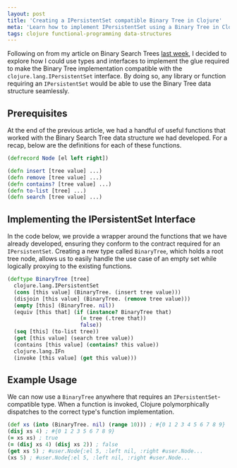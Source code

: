 ```yaml
---
layout: post
title: 'Creating a IPersistentSet compatible Binary Tree in Clojure'
meta: 'Learn how to implement IPersistentSet using a Binary Tree in Clojure, making it compatible with existing Clojure functions and libraries.'
tags: clojure functional-programming data-structures
---
```


Following on from my article on Binary Search Trees [last week](/posts/binary-search-trees-in-clojure/), I decided to explore how I could use types and interfaces to implement the glue required to make the Binary Tree implementation compatible with the `clojure.lang.IPersistentSet` interface. <!--more-->
By doing so, any library or function requiring an `IPersistentSet` would be able to use the Binary Tree data structure seamlessly.

## Prerequisites

At the end of the previous article, we had a handful of useful functions that worked with the Binary Search Tree data structure we had developed.
For a recap, below are the definitions for each of these functions.

```clojure
(defrecord Node [el left right])

(defn insert [tree value] ...)
(defn remove [tree value] ...)
(defn contains? [tree value] ...)
(defn to-list [tree] ...)
(defn search [tree value] ...)
```

## Implementing the IPersistentSet Interface

In the code below, we provide a wrapper around the functions that we have already developed, ensuring they conform to the contract required for an `IPersistentSet`.
Creating a new type called `BinaryTree`, which holds a root tree node, allows us to easily handle the use case of an empty set while logically proxying to the existing functions.

```clojure
(deftype BinaryTree [tree]
  clojure.lang.IPersistentSet
  (cons [this value] (BinaryTree. (insert tree value)))
  (disjoin [this value] (BinaryTree. (remove tree value)))
  (empty [this] (BinaryTree. nil))
  (equiv [this that] (if (instance? BinaryTree that)
                       (= tree (.tree that))
                       false))
  (seq [this] (to-list tree))
  (get [this value] (search tree value))
  (contains [this value] (contains? this value))
  clojure.lang.IFn
  (invoke [this value] (get this value)))
```

## Example Usage

We can now use a `BinaryTree` anywhere that requires an `IPersistentSet`-compatible type.
When a function is invoked, Clojure polymorphically dispatches to the correct type's function implementation.

```clojure
(def xs (into (BinaryTree. nil) (range 10))) ; #{0 1 2 3 4 5 6 7 8 9}
(disj xs 4) ; #{0 1 2 3 5 6 7 8 9}
(= xs xs) ; true
(= (disj xs 4) (disj xs 2)) ; false
(get xs 5) ; #user.Node{:el 5, :left nil, :right #user.Node...
(xs 5) ; #user.Node{:el 5, :left nil, :right #user.Node...
```
